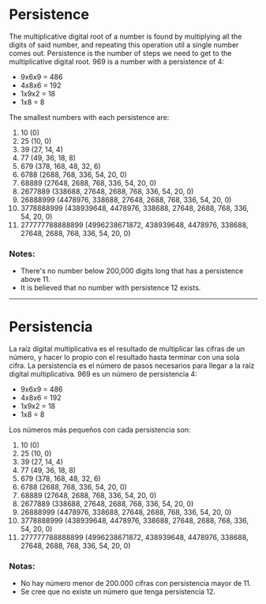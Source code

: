 # Persistence
The multiplicative digital root of a number is found by multiplying all the digits of said number, and repeating this operation util a single number comes out.
Persistence is the number of steps we need to get to the multiplicative digital root. 969 is a number with a persistence of 4:

- 9x6x9 = 486
- 4x8x6 = 192
- 1x9x2 = 18
- 1x8 = 8

The smallest numbers with each persistence are:

1.	10 (0)
2.	25 (10, 0)
3.	39 (27, 14, 4)
4.	77 (49, 36, 18, 8)
5.	679 (378, 168, 48, 32, 6)
6.	6788 (2688, 768, 336, 54, 20, 0)
7.	68889 (27648, 2688, 768, 336, 54, 20, 0)
8.	2677889 (338688, 27648, 2688, 768, 336, 54, 20, 0)
9.	26888999 (4478976, 338688, 27648, 2688, 768, 336, 54, 20, 0)
10.	3778888999 (438939648, 4478976, 338688, 27648, 2688, 768, 336, 54, 20, 0)
11.	277777788888899 (4996238671872, 438939648, 4478976, 338688, 27648, 2688, 768, 336, 54, 20, 0)

### Notes:
- There's no number below 200,000 digits long that has a persistence above 11.
- It is believed that no number with persistence 12 exists.

<hr/>

# Persistencia
La raíz digital multiplicativa es el resultado de multiplicar las cifras de un número, y hacer lo propio con el resultado hasta terminar con una sola cifra.
La persistencia es el número de pasos necesarios para llegar a la raíz digital multiplicativa. 969 es un número de persistencia 4:

- 9x6x9 = 486
- 4x8x6 = 192
- 1x9x2 = 18
- 1x8 = 8

Los números más pequeños con cada persistencia son:

1.	10 (0)
2.	25 (10, 0)
3.	39 (27, 14, 4)
4.	77 (49, 36, 18, 8)
5.	679 (378, 168, 48, 32, 6)
6.	6788 (2688, 768, 336, 54, 20, 0)
7.	68889 (27648, 2688, 768, 336, 54, 20, 0)
8.	2677889 (338688, 27648, 2688, 768, 336, 54, 20, 0)
9.	26888999 (4478976, 338688, 27648, 2688, 768, 336, 54, 20, 0)
10.	3778888999 (438939648, 4478976, 338688, 27648, 2688, 768, 336, 54, 20, 0)
11.	277777788888899 (4996238671872, 438939648, 4478976, 338688, 27648, 2688, 768, 336, 54, 20, 0)

### Notas:
- No hay número menor de 200.000 cifras con persistencia mayor de 11.
- Se cree que no existe un número que tenga persistencia 12.
